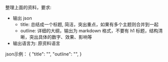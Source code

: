 整理上面的资料，要求:
- 输出 json
    - title: 总结成一个标题, 简洁，突出重点，如果有多个主题则合并到一起
    - outline: 详细的大纲，输出为 markdown 格式，不要有 h1 标题，结构清晰，突出具体的数字、效果、影响等
- 输出语言为: 原资料语言

json示例：
{
    "title": "",
    "outline": "",
}